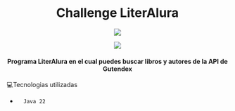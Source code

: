 <h1 align="center">Challenge LiterAlura</h1>
 <p align="center">
   <img src="https://img.shields.io/badge/STATUS-EN%20DESAROLLO-green">
 </p>
 <p align="center">
   <img src="https://img.shields.io/badge/Release date-June-green">
 </p>
 <h4 align="center">
Programa LiterAlura en el cual puedes buscar libros y autores de la API de Gutendex
 </h4>
 
 :computer:Tecnologias utilizadas
 
 - `  Java 22`
